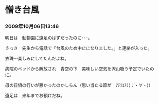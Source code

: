 # 憎き台風
### 2009年10月06日13:46

明日は　動物園に遠足のはずだったのに･･･。

さっき　先生から電話で「台風のため中止になりました。」と連絡が入った。

衣珠～楽しみにしてたんだよね。

病院のベッドから解放され　青空の下　美味しい空気を沢山吸う予定でいたのに。

母の日頃の行いが悪かったのかしらん（思い当たる節が　ｱﾁﾗｺﾁﾗ(；・∀・)）

遠足は　来年までお預けだね。